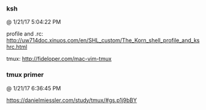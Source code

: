 ﻿

### ksh
@ 1/21/17 5:04:22 PM

profile and .rc:
http://uw714doc.xinuos.com/en/SHL_custom/The_Korn_shell_profile_and_kshrc.html

tmux:
http://fideloper.com/mac-vim-tmux



### tmux primer
@ 1/21/17 6:36:45 PM

https://danielmiessler.com/study/tmux/#gs.p1j9bBY

